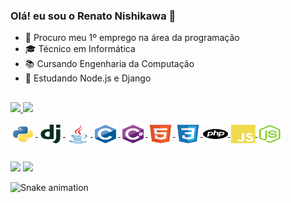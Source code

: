 ### Olá! eu sou o Renato Nishikawa 👋

- 🔭 Procuro meu 1º emprego na área da programação
- 🎓 Técnico em Informática
- 📚 Cursando Engenharia da Computação
- 🌱 Estudando Node.js e Django
  
##

<div>
  <a href="https://github.com/Renato15767">
  <img height="180em" src="https://github-readme-stats.vercel.app/api?username=Renato15767&theme=github_dark&show_icons=true">
  <img height="180em" src="https://github-readme-stats.vercel.app/api/top-langs/?username=Renato15767&theme=github_dark&layout=compact">
</div>
  
<div style="display: inline_block"><br>
  <img align="center" alt="Renato-Python" height="30" width="40" src="https://raw.githubusercontent.com/devicons/devicon/master/icons/python/python-original.svg">
  <img align="center" alt="Renato-Django" height="30" width="40" src="https://github.com/devicons/devicon/blob/master/icons/django/django-plain.svg">
  <img align="center" alt="Renato-Java" height="30" width="40" src="https://github.com/devicons/devicon/blob/master/icons/java/java-original.svg">
  <img align="center" alt="Renato-C" height="30" width="40" src="https://github.com/devicons/devicon/blob/master/icons/c/c-original.svg">
  <img align="center" alt="Renato-Csharp" height="30" width="40" src="https://raw.githubusercontent.com/devicons/devicon/master/icons/csharp/csharp-original.svg">
  <img align="center" alt="Renato-HTML" height="30" width="40" src="https://raw.githubusercontent.com/devicons/devicon/master/icons/html5/html5-original.svg">
  <img align="center" alt="Renato-CSS" height="30" width="40" src="https://raw.githubusercontent.com/devicons/devicon/master/icons/css3/css3-original.svg">
  <img align="center" alt="Renato-PHP" height="30" width="40" src="https://github.com/devicons/devicon/blob/master/icons/php/php-plain.svg">
  <img align="center" alt="Renato-Js" height="30" width="40" src="https://raw.githubusercontent.com/devicons/devicon/master/icons/javascript/javascript-plain.svg">
  <img align="center" alt="Renato-NodeJS" height="30" width="40" src="https://github.com/devicons/devicon/blob/master/icons/nodejs/nodejs-plain.svg">
</div>
  
   ##
 
<div> 
  <a href="https://www.linkedin.com/in/renato-nishikawa-003406217/" target="_blank"><img src="https://img.shields.io/badge/-LinkedIn-%230077B5?style=for-the-badge&logo=linkedin&logoColor=white" target="_blank"></a> 
  <a href = "mailto:renatominoru46@gmail.com"><img src="https://img.shields.io/badge/-Gmail-%23333?style=for-the-badge&logo=gmail&logoColor=white" target="_blank"></a>  
</div>

![Snake animation](https://github.com/Renato15767/Renato15767/blob/output/github-contribution-grid-snake.svg)
  



